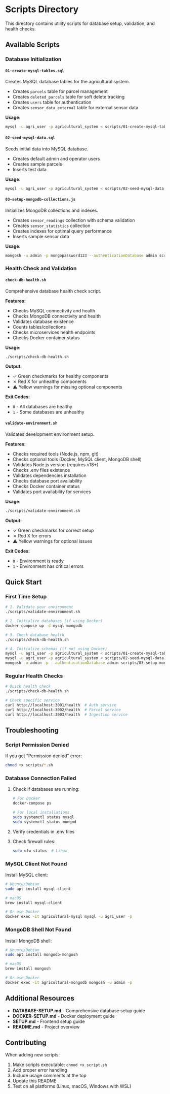 # Scripts Directory

This directory contains utility scripts for database setup, validation, and health checks.

## Available Scripts

### Database Initialization

#### `01-create-mysql-tables.sql`
Creates MySQL database tables for the agricultural system.
- Creates `parcels` table for parcel management
- Creates `deleted_parcels` table for soft delete tracking
- Creates `users` table for authentication
- Creates `sensor_data_external` table for external sensor data

**Usage:**
```bash
mysql -u agri_user -p agricultural_system < scripts/01-create-mysql-tables.sql
```

#### `02-seed-mysql-data.sql`
Seeds initial data into MySQL database.
- Creates default admin and operator users
- Creates sample parcels
- Inserts test data

**Usage:**
```bash
mysql -u agri_user -p agricultural_system < scripts/02-seed-mysql-data.sql
```

#### `03-setup-mongodb-collections.js`
Initializes MongoDB collections and indexes.
- Creates `sensor_readings` collection with schema validation
- Creates `sensor_statistics` collection
- Creates indexes for optimal query performance
- Inserts sample sensor data

**Usage:**
```bash
mongosh -u admin -p mongopassword123 --authenticationDatabase admin scripts/03-setup-mongodb-collections.js
```

### Health Check and Validation

#### `check-db-health.sh`
Comprehensive database health check script.

**Features:**
- Checks MySQL connectivity and health
- Checks MongoDB connectivity and health
- Validates database existence
- Counts tables/collections
- Checks microservices health endpoints
- Checks Docker container status

**Usage:**
```bash
./scripts/check-db-health.sh
```

**Output:**
- ✓ Green checkmarks for healthy components
- ✗ Red X for unhealthy components
- ⚠ Yellow warnings for missing optional components

**Exit Codes:**
- `0` - All databases are healthy
- `1` - Some databases are unhealthy

#### `validate-environment.sh`
Validates development environment setup.

**Features:**
- Checks required tools (Node.js, npm, git)
- Checks optional tools (Docker, MySQL client, MongoDB shell)
- Validates Node.js version (requires v18+)
- Checks .env files existence
- Validates dependencies installation
- Checks database port availability
- Checks Docker container status
- Validates port availability for services

**Usage:**
```bash
./scripts/validate-environment.sh
```

**Output:**
- ✓ Green checkmarks for correct setup
- ✗ Red X for errors
- ⚠ Yellow warnings for optional issues

**Exit Codes:**
- `0` - Environment is ready
- `1` - Environment has critical errors

## Quick Start

### First Time Setup

```bash
# 1. Validate your environment
./scripts/validate-environment.sh

# 2. Initialize databases (if using Docker)
docker-compose up -d mysql mongodb

# 3. Check database health
./scripts/check-db-health.sh

# 4. Initialize schemas (if not using Docker)
mysql -u agri_user -p agricultural_system < scripts/01-create-mysql-tables.sql
mysql -u agri_user -p agricultural_system < scripts/02-seed-mysql-data.sql
mongosh -u admin -p --authenticationDatabase admin scripts/03-setup-mongodb-collections.js
```

### Regular Health Checks

```bash
# Quick health check
./scripts/check-db-health.sh

# Check specific service
curl http://localhost:3001/health  # Auth service
curl http://localhost:3002/health  # Parcel service
curl http://localhost:3003/health  # Ingestion service
```

## Troubleshooting

### Script Permission Denied

If you get "Permission denied" error:
```bash
chmod +x scripts/*.sh
```

### Database Connection Failed

1. Check if databases are running:
   ```bash
   # For Docker
   docker-compose ps
   
   # For local installations
   sudo systemctl status mysql
   sudo systemctl status mongod
   ```

2. Verify credentials in .env files

3. Check firewall rules:
   ```bash
   sudo ufw status  # Linux
   ```

### MySQL Client Not Found

Install MySQL client:
```bash
# Ubuntu/Debian
sudo apt install mysql-client

# macOS
brew install mysql-client

# Or use Docker
docker exec -it agricultural-mysql mysql -u agri_user -p
```

### MongoDB Shell Not Found

Install MongoDB shell:
```bash
# Ubuntu/Debian
sudo apt install mongodb-mongosh

# macOS
brew install mongosh

# Or use Docker
docker exec -it agricultural-mongodb mongosh -u admin -p
```

## Additional Resources

- **DATABASE-SETUP.md** - Comprehensive database setup guide
- **DOCKER-SETUP.md** - Docker deployment guide
- **SETUP.md** - Frontend setup guide
- **README.md** - Project overview

## Contributing

When adding new scripts:
1. Make scripts executable: `chmod +x script.sh`
2. Add proper error handling
3. Include usage comments at the top
4. Update this README
5. Test on all platforms (Linux, macOS, Windows with WSL)
